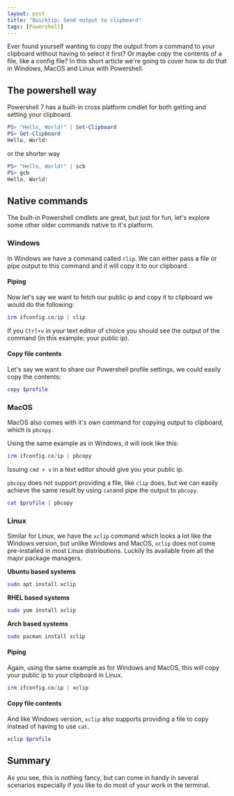 ```yaml
---
layout: post
title: "Quicktip: Send output to clipboard"
tags: [Powershell]
---
```


Ever found yourself wanting to copy the output from a command to your clipboard without having to select it first? Or maybe copy the contents of a file, like a config file? In this short article we're going to cover how to do that in Windows, MacOS and Linux with Powershell.

## The powershell way

Powershell 7 has a built-in cross platform cmdlet for both getting and setting your clipboard.

```powershell
PS> "Hello, World!" | Set-Clipboard
PS> Get-Clipboard
Hello, World!
```

or the shorter way

```powershell
PS> "Hello, World!" | scb
PS> gcb
Hello, World!
```

## Native commands

The built-in Powershell cmdlets are great, but just for fun, let's explore some other older commands native to it's platform.

### Windows

In Windows we have a command called `clip`. We can either pass a file or pipe output to this command and it will copy it to our clipboard.

#### Piping

Now let's say we want to fetch our public ip and copy it to clipboard we would do the following:

```powershell
irm ifconfig.co/ip | clip
```

If you `Ctrl+v` in your text editor of choice you should see the output of the command (in this example; your public ip).

#### Copy file contents

Let's say we want to share our Powershell profile settings, we could easily copy the contents:

```powershell
copy $profile
```

### MacOS

MacOS also comes with it's own command for copying output to clipboard, which is `pbcopy`.

Using the same example as in Windows, it will look like this:

```powershell
irm ifconfig.co/ip | pbcopy
```

Issuing `cmd + v` in a text editor should give you your public ip.

`pbcopy` does not support providing a file, like `clip` does, but we can easily achieve the same result by using `cat`and pipe the output to `pbcopy`.

```powershell
cat $profile | pbcopy
```

### Linux

Similar for Linux, we have the `xclip` command which looks a lot like the Windows version, but unlike Windows and MacOS, `xclip` does not come pre-installed in most Linux distributions. Luckily its available from all the major package managers.


**Ubuntu based systems**

```bash
sudo apt install xclip
```

**RHEL based systems**

```bash
sudo yum install xclip
```

**Arch based systems**

```bash
sudo pacman install xclip
```

#### Piping

Again, using the same example as for Windows and MacOS, this will copy your public ip to your clipboard in Linux.

```powershell
irm ifconfig.co/ip | xclip
```

#### Copy file contents

And like Windows version, `xclip` also supports providing a file to copy instead of having to use `cat`.

```powershell
xclip $profile
```

## Summary

As you see, this is nothing fancy, but can come in handy in several scenarios especially if you like to do most of your work in the terminal.
